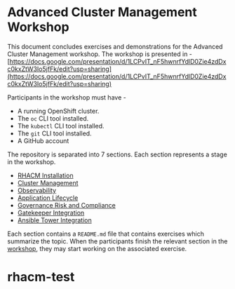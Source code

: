 # Advanced Cluster Management Workshop 

This document concludes exercises and demonstrations for the Advanced Cluster Management workshop. The workshop is presented in - [https://docs.google.com/presentation/d/1LCPvIT_nF5hwnrfYdlD0Zie4zdDxc0kxZtW3Io5jfFk/edit?usp=sharing](https://docs.google.com/presentation/d/1LCPvIT_nF5hwnrfYdlD0Zie4zdDxc0kxZtW3Io5jfFk/edit?usp=sharing)

Participants in the workshop must have -
* A running OpenShift cluster.
* The `oc` CLI tool installed.
* The `kubectl` CLI tool installed.
* The `git` CLI tool installed.
* A GitHub account

The repository is separated into 7 sections. Each section represents a stage in the workshop.
* [RHACM Installation](./01.RHACM-Installation)
* [Cluster Management](./02.Cluster-Management)
* [Observability](./03.Observability)
* [Application Lifecycle](./04.Application-Lifecycle)
* [Governance Risk and Compliance](./05.Governance-Risk-Compliance)
* [Gatekeeper Integration](./06.Gatekeeper-Integration)
* [Ansible Tower Integration](./07.Ansible-Tower-Integration)


Each section contains a `README.md` file that contains exercises which summarize the topic. When the participants finish the relevant section in the [workshop](https://docs.google.com/presentation/d/1LCPvIT_nF5hwnrfYdlD0Zie4zdDxc0kxZtW3Io5jfFk/edit?usp=sharing), they may start working on the associated exercise.
# rhacm-test
